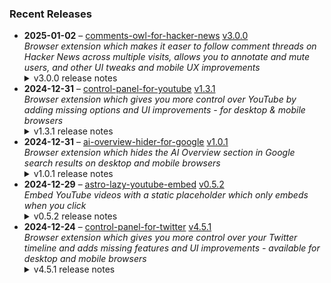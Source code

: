 ### Recent Releases

<!-- RECENT_RELEASES -->
<ul>
<li>
  <strong>2025-01-02</strong> – <a href="https://github.com/insin/comments-owl-for-hacker-news">comments-owl-for-hacker-news</a> <a href="https://github.com/insin/comments-owl-for-hacker-news/releases/tag/v3.0.0">v3.0.0</a>
  <div><em>Browser extension which makes it easer to follow comment threads on Hacker News across multiple visits, allows you to annotate and mute users, and other UI tweaks and mobile UX improvements</em></div>
  <details><summary>v3.0.0 release notes</summary><p>Visit the <a href="https://soitis.dev/comments-owl-for-hacker-news" rel="nofollow">Comments Owl for Hacker News website</a> for installation links, more information about the extension, and FAQs. Follow <a href="https://bsky.app/profile/soitis.dev" rel="nofollow">@soitis.dev</a> on Bluesky for updates.</p>
<h2>Changes</h2>
<ul>
<li>Created an MV3 version to avoid being disabled on Chrome (thanks, Google!)</li>
<li>Fixed accessibility issue with toggle control</li>
<li>Fixed flagging/hiding sometimes still happening when you cancel the confirm dialog</li>
<li>Added Microsoft Edge version</li>
</ul>
<h2>Availability</h2>
<p>New versions have to be reviewed and published by each browser extension store before they're available for use.</p>
<p>This version is available in the following extension stores:</p>
<p><a href="https://apps.apple.com/us/app/comments-owl-for-hacker-news/id6451333500" rel="nofollow"><img src="https://user-images.githubusercontent.com/226692/216768643-4756e33c-1e61-41a7-9c56-9bd80f10bcc9.png" alt="Apple App Store" style="max-width: 100%;"></a> <a href="https://addons.mozilla.org/en-US/firefox/addon/hn-comments-owl/" rel="nofollow"><img src="https://user-images.githubusercontent.com/226692/212897487-f3993495-2032-44a4-b0c6-1bd1d9cc56dd.png" alt="Firefox Add-ons" style="max-width: 100%;"></a> <a href="https://chrome.google.com/webstore/detail/kpoggabejgbenjahggloahnnaolmfock?authuser=0&amp;hl=en" rel="nofollow"><img src="https://user-images.githubusercontent.com/226692/212897023-9e66b1b0-e1cd-44df-a4f2-3d5bda80c5f8.png" alt="Chrome Web Store" style="max-width: 100%;"></a> <a href="https://microsoftedge.microsoft.com/addons/detail/comments-owl-for-hacker-n/bjnennjehfgeloomhojghbhbiaaapjfk" rel="nofollow"><img src="https://private-user-images.githubusercontent.com/226692/399983612-5b505795-5794-4057-98a5-3b11c54724dc.png?jwt=eyJhbGciOiJIUzI1NiIsInR5cCI6IkpXVCJ9.eyJpc3MiOiJnaXRodWIuY29tIiwiYXVkIjoicmF3LmdpdGh1YnVzZXJjb250ZW50LmNvbSIsImtleSI6ImtleTUiLCJleHAiOjE3MzU5MjQyMzgsIm5iZiI6MTczNTkyMzkzOCwicGF0aCI6Ii8yMjY2OTIvMzk5OTgzNjEyLTViNTA1Nzk1LTU3OTQtNDA1Ny05OGE1LTNiMTFjNTQ3MjRkYy5wbmc_WC1BbXotQWxnb3JpdGhtPUFXUzQtSE1BQy1TSEEyNTYmWC1BbXotQ3JlZGVudGlhbD1BS0lBVkNPRFlMU0E1M1BRSzRaQSUyRjIwMjUwMTAzJTJGdXMtZWFzdC0xJTJGczMlMkZhd3M0X3JlcXVlc3QmWC1BbXotRGF0ZT0yMDI1MDEwM1QxNzA1MzhaJlgtQW16LUV4cGlyZXM9MzAwJlgtQW16LVNpZ25hdHVyZT1kZjkxNGY0Zjg5NTk1YmI2YmY4YzM0OTY4ZGFlZDg5OWIyNjBkYjRmODRhMzdiODdlNWVhNjU1YTA3MDBlYjQ5JlgtQW16LVNpZ25lZEhlYWRlcnM9aG9zdCJ9.Es_fGw7GJymCrTdyoSuB8_y_mEpDVjULMuU3Pgc8ihk" alt="Edge Add-ons" content-type-secured-asset="image/png" secured-asset-link="" style="max-width: 100%;"></a></p>
<h2>Donate</h2>
<p>Support Comments Owl for Hacker News development with a tip:</p>
<p><a href="https://ko-fi.com/jbscript" rel="nofollow"><img src="https://private-user-images.githubusercontent.com/226692/330361609-c318a7d3-695e-448d-af15-ef0b934ae168.png?jwt=eyJhbGciOiJIUzI1NiIsInR5cCI6IkpXVCJ9.eyJpc3MiOiJnaXRodWIuY29tIiwiYXVkIjoicmF3LmdpdGh1YnVzZXJjb250ZW50LmNvbSIsImtleSI6ImtleTUiLCJleHAiOjE3MzU5MjQyMzgsIm5iZiI6MTczNTkyMzkzOCwicGF0aCI6Ii8yMjY2OTIvMzMwMzYxNjA5LWMzMThhN2QzLTY5NWUtNDQ4ZC1hZjE1LWVmMGI5MzRhZTE2OC5wbmc_WC1BbXotQWxnb3JpdGhtPUFXUzQtSE1BQy1TSEEyNTYmWC1BbXotQ3JlZGVudGlhbD1BS0lBVkNPRFlMU0E1M1BRSzRaQSUyRjIwMjUwMTAzJTJGdXMtZWFzdC0xJTJGczMlMkZhd3M0X3JlcXVlc3QmWC1BbXotRGF0ZT0yMDI1MDEwM1QxNzA1MzhaJlgtQW16LUV4cGlyZXM9MzAwJlgtQW16LVNpZ25hdHVyZT05ZThhZTE3MGQ3YWE1YWFkNzkxZGY1MDU5YTBiZTEyYjA5MDA3MmU0OTAyMTBlZDdiMGJkYTYyYmIwMmU5NGJkJlgtQW16LVNpZ25lZEhlYWRlcnM9aG9zdCJ9.qvX7-RzqveQydT7A_ZC5zXK5n1Q9EO4Rgp0LqsvUBBE" alt="Support us on Ko-fi" content-type-secured-asset="image/png" secured-asset-link="" style="max-width: 100%;"></a></p></details>
</li>
<li>
  <strong>2024-12-31</strong> – <a href="https://github.com/insin/control-panel-for-youtube">control-panel-for-youtube</a> <a href="https://github.com/insin/control-panel-for-youtube/releases/tag/v1.3.1">v1.3.1</a>
  <div><em>Browser extension which gives you more control over YouTube by adding missing options and UI improvements - for desktop &amp; mobile browsers</em></div>
  <details><summary>v1.3.1 release notes</summary><p>Visit the <a href="https://jbscript.dev/control-panel-for-youtube" rel="nofollow">Control Panel for YouTube website</a> for installation links, more information about the extension, and FAQs. Follow <a href="https://twitter.com/ControlPanelFYT" rel="nofollow">@ControlPanelFYT</a> on Twitter for updates.</p>
<h2>Changes</h2>
<ul>
<li>Removed pink from thumbnail progress bars on mobile</li>
<li>Fixed hiding Mixes on desktop</li>
<li>Fixed sizing of playlist thumbnails in search results on desktop</li>
</ul>
<h2>Availability</h2>
<p>New versions have to be reviewed and published by each browser extension store before they're available for use.</p>
<p>This release is available in the following extension stores:</p>
<p><a href="https://apps.apple.com/app/id6478456678?platform=mac" rel="nofollow"><img src="https://private-user-images.githubusercontent.com/226692/308588488-1ad45460-be0b-48ff-bbb4-6721e77e6537.png?jwt=eyJhbGciOiJIUzI1NiIsInR5cCI6IkpXVCJ9.eyJpc3MiOiJnaXRodWIuY29tIiwiYXVkIjoicmF3LmdpdGh1YnVzZXJjb250ZW50LmNvbSIsImtleSI6ImtleTUiLCJleHAiOjE3MzU5MjQyMzgsIm5iZiI6MTczNTkyMzkzOCwicGF0aCI6Ii8yMjY2OTIvMzA4NTg4NDg4LTFhZDQ1NDYwLWJlMGItNDhmZi1iYmI0LTY3MjFlNzdlNjUzNy5wbmc_WC1BbXotQWxnb3JpdGhtPUFXUzQtSE1BQy1TSEEyNTYmWC1BbXotQ3JlZGVudGlhbD1BS0lBVkNPRFlMU0E1M1BRSzRaQSUyRjIwMjUwMTAzJTJGdXMtZWFzdC0xJTJGczMlMkZhd3M0X3JlcXVlc3QmWC1BbXotRGF0ZT0yMDI1MDEwM1QxNzA1MzhaJlgtQW16LUV4cGlyZXM9MzAwJlgtQW16LVNpZ25hdHVyZT1iZmNkYmMyM2ExNDNiNTEyYTg2ZjkyMDRhM2JjNWJjYjA1NThjOTRlMGFiYjJhMWYzYmQzZDllNzEzOWZjYTM2JlgtQW16LVNpZ25lZEhlYWRlcnM9aG9zdCJ9.SEuBkwnRDaCWQRkNRGFXQgBfqN7KBNSHwIb3tcF-be0" alt="Mac App Store" content-type-secured-asset="image/png" secured-asset-link="" style="max-width: 100%;"></a> <a href="https://addons.mozilla.org/firefox/addon/control-panel-for-youtube/" rel="nofollow"><img src="https://private-user-images.githubusercontent.com/226692/307636781-566d72e8-bd40-43a4-9118-1768946f5b20.png?jwt=eyJhbGciOiJIUzI1NiIsInR5cCI6IkpXVCJ9.eyJpc3MiOiJnaXRodWIuY29tIiwiYXVkIjoicmF3LmdpdGh1YnVzZXJjb250ZW50LmNvbSIsImtleSI6ImtleTUiLCJleHAiOjE3MzU5MjQyMzgsIm5iZiI6MTczNTkyMzkzOCwicGF0aCI6Ii8yMjY2OTIvMzA3NjM2NzgxLTU2NmQ3MmU4LWJkNDAtNDNhNC05MTE4LTE3Njg5NDZmNWIyMC5wbmc_WC1BbXotQWxnb3JpdGhtPUFXUzQtSE1BQy1TSEEyNTYmWC1BbXotQ3JlZGVudGlhbD1BS0lBVkNPRFlMU0E1M1BRSzRaQSUyRjIwMjUwMTAzJTJGdXMtZWFzdC0xJTJGczMlMkZhd3M0X3JlcXVlc3QmWC1BbXotRGF0ZT0yMDI1MDEwM1QxNzA1MzhaJlgtQW16LUV4cGlyZXM9MzAwJlgtQW16LVNpZ25hdHVyZT02MTcyM2NjZGMxZjYxNzM1N2Q0OWZiNDU0ZWNhMjAyNDIyNjkwMzVmYjFiMGQ0MWE0YjQ2NTE2NTJmYzM3MjgwJlgtQW16LVNpZ25lZEhlYWRlcnM9aG9zdCJ9.hfQc4Tj8fF961O7DTRcmUNYEvNIQ4Rpu23kDMdUfHBQ" alt="Mozilla Add-ons" content-type-secured-asset="image/png" secured-asset-link="" style="max-width: 100%;"></a> <a href="https://chromewebstore.google.com/detail/control-panel-for-youtube/lodcanccmfbpjjpnngindkkmiehimile" rel="nofollow"><img src="https://private-user-images.githubusercontent.com/226692/307584913-08b44d7b-61d5-49f2-9a76-607eb36fe407.png?jwt=eyJhbGciOiJIUzI1NiIsInR5cCI6IkpXVCJ9.eyJpc3MiOiJnaXRodWIuY29tIiwiYXVkIjoicmF3LmdpdGh1YnVzZXJjb250ZW50LmNvbSIsImtleSI6ImtleTUiLCJleHAiOjE3MzU5MjQyMzgsIm5iZiI6MTczNTkyMzkzOCwicGF0aCI6Ii8yMjY2OTIvMzA3NTg0OTEzLTA4YjQ0ZDdiLTYxZDUtNDlmMi05YTc2LTYwN2ViMzZmZTQwNy5wbmc_WC1BbXotQWxnb3JpdGhtPUFXUzQtSE1BQy1TSEEyNTYmWC1BbXotQ3JlZGVudGlhbD1BS0lBVkNPRFlMU0E1M1BRSzRaQSUyRjIwMjUwMTAzJTJGdXMtZWFzdC0xJTJGczMlMkZhd3M0X3JlcXVlc3QmWC1BbXotRGF0ZT0yMDI1MDEwM1QxNzA1MzhaJlgtQW16LUV4cGlyZXM9MzAwJlgtQW16LVNpZ25hdHVyZT0yYjY2NWJkOWY1ZDU2MzE5NjlkNjVmNzM4Njk4MWU4ZmE3MjdiYmE4YjhiNjYyNjdiOTZkMjBlNWRiNzgwOTA2JlgtQW16LVNpZ25lZEhlYWRlcnM9aG9zdCJ9.h6EFXIha1MK4TWlpLmFRtJ3a7vpAlxR1np7yJ_rdnQk" alt="Chrome Web Store" content-type-secured-asset="image/png" secured-asset-link="" style="max-width: 100%;"></a></p>

<h2>Donate</h2>
<p>Support Control Panel for YouTube development with a tip:</p>
<p><a href="https://ko-fi.com/jbscript" rel="nofollow"><img src="https://private-user-images.githubusercontent.com/226692/330361609-c318a7d3-695e-448d-af15-ef0b934ae168.png?jwt=eyJhbGciOiJIUzI1NiIsInR5cCI6IkpXVCJ9.eyJpc3MiOiJnaXRodWIuY29tIiwiYXVkIjoicmF3LmdpdGh1YnVzZXJjb250ZW50LmNvbSIsImtleSI6ImtleTUiLCJleHAiOjE3MzU5MjQyMzgsIm5iZiI6MTczNTkyMzkzOCwicGF0aCI6Ii8yMjY2OTIvMzMwMzYxNjA5LWMzMThhN2QzLTY5NWUtNDQ4ZC1hZjE1LWVmMGI5MzRhZTE2OC5wbmc_WC1BbXotQWxnb3JpdGhtPUFXUzQtSE1BQy1TSEEyNTYmWC1BbXotQ3JlZGVudGlhbD1BS0lBVkNPRFlMU0E1M1BRSzRaQSUyRjIwMjUwMTAzJTJGdXMtZWFzdC0xJTJGczMlMkZhd3M0X3JlcXVlc3QmWC1BbXotRGF0ZT0yMDI1MDEwM1QxNzA1MzhaJlgtQW16LUV4cGlyZXM9MzAwJlgtQW16LVNpZ25hdHVyZT05ZThhZTE3MGQ3YWE1YWFkNzkxZGY1MDU5YTBiZTEyYjA5MDA3MmU0OTAyMTBlZDdiMGJkYTYyYmIwMmU5NGJkJlgtQW16LVNpZ25lZEhlYWRlcnM9aG9zdCJ9.qvX7-RzqveQydT7A_ZC5zXK5n1Q9EO4Rgp0LqsvUBBE" alt="Support me on Ko-fi" content-type-secured-asset="image/png" secured-asset-link="" style="max-width: 100%;"></a></p></details>
</li>
<li>
  <strong>2024-12-31</strong> – <a href="https://github.com/insin/ai-overview-hider-for-google">ai-overview-hider-for-google</a> <a href="https://github.com/insin/ai-overview-hider-for-google/releases/tag/v1.0.1">v1.0.1</a>
  <div><em>Browser extension which hides the AI Overview section in Google search results on desktop and mobile browsers</em></div>
  <details><summary>v1.0.1 release notes</summary><p>Visit the <a href="https://soitis.dev/ai-overview-hider-for-google" rel="nofollow">AI Overview Hider for Google website</a> for installation links, more information about the extension, and FAQs. Follow <a href="https://bsky.app/profile/soitis.dev" rel="nofollow">@soitis.dev</a> on Bluesky for updates.</p>
<h2>Changes</h2>
<ul>
<li>FIxed <code>homepage_url</code> in extension metadata</li>
</ul>
<h2>Availability</h2>
<p>New versions have to be reviewed and published by each browser extension store before they're available for use.</p>
<p>This release is available in the following extension stores:</p>
<p><a href="https://apps.apple.com/app/ai-overview-hider-for-google/id6739935376" rel="nofollow"><img src="https://private-user-images.githubusercontent.com/226692/399622636-aabc8dcd-e8b3-4f8c-b5ef-ef70e218cf75.png?jwt=eyJhbGciOiJIUzI1NiIsInR5cCI6IkpXVCJ9.eyJpc3MiOiJnaXRodWIuY29tIiwiYXVkIjoicmF3LmdpdGh1YnVzZXJjb250ZW50LmNvbSIsImtleSI6ImtleTUiLCJleHAiOjE3MzU5MjQyMzgsIm5iZiI6MTczNTkyMzkzOCwicGF0aCI6Ii8yMjY2OTIvMzk5NjIyNjM2LWFhYmM4ZGNkLWU4YjMtNGY4Yy1iNWVmLWVmNzBlMjE4Y2Y3NS5wbmc_WC1BbXotQWxnb3JpdGhtPUFXUzQtSE1BQy1TSEEyNTYmWC1BbXotQ3JlZGVudGlhbD1BS0lBVkNPRFlMU0E1M1BRSzRaQSUyRjIwMjUwMTAzJTJGdXMtZWFzdC0xJTJGczMlMkZhd3M0X3JlcXVlc3QmWC1BbXotRGF0ZT0yMDI1MDEwM1QxNzA1MzhaJlgtQW16LUV4cGlyZXM9MzAwJlgtQW16LVNpZ25hdHVyZT0wYWQ3MDJjYTczNmYzOGEwY2YxZjE3ZGE4YTA0MDUwNzYzZTFmOTc0NzViOWM3MTBlYzczYTNkZDZiOWFjYTBjJlgtQW16LVNpZ25lZEhlYWRlcnM9aG9zdCJ9.Zo0tfybpJaPLtiInPzzrhY1JHLr_bkxVha2pvKLvhM4" alt="Apple App Store" content-type-secured-asset="image/png" secured-asset-link="" style="max-width: 100%;"></a> <a href="https://chromewebstore.google.com/detail/ai-overview-hider-for-goo/foobohnghnhkmgpglaefdnbcjkenjpgi" rel="nofollow"><img src="https://private-user-images.githubusercontent.com/226692/399071033-5e1c67cd-086c-415b-b055-267df80d6c13.png?jwt=eyJhbGciOiJIUzI1NiIsInR5cCI6IkpXVCJ9.eyJpc3MiOiJnaXRodWIuY29tIiwiYXVkIjoicmF3LmdpdGh1YnVzZXJjb250ZW50LmNvbSIsImtleSI6ImtleTUiLCJleHAiOjE3MzU5MjQyMzgsIm5iZiI6MTczNTkyMzkzOCwicGF0aCI6Ii8yMjY2OTIvMzk5MDcxMDMzLTVlMWM2N2NkLTA4NmMtNDE1Yi1iMDU1LTI2N2RmODBkNmMxMy5wbmc_WC1BbXotQWxnb3JpdGhtPUFXUzQtSE1BQy1TSEEyNTYmWC1BbXotQ3JlZGVudGlhbD1BS0lBVkNPRFlMU0E1M1BRSzRaQSUyRjIwMjUwMTAzJTJGdXMtZWFzdC0xJTJGczMlMkZhd3M0X3JlcXVlc3QmWC1BbXotRGF0ZT0yMDI1MDEwM1QxNzA1MzhaJlgtQW16LUV4cGlyZXM9MzAwJlgtQW16LVNpZ25hdHVyZT03ZWIxNDk1NmFiNDE1Mjk2ODUwNjUxOWFlNmZkZWNlODdlODFmOWFiNTg5MDYwZDlhNDhlMzU4ZGNjNjA2YjEzJlgtQW16LVNpZ25lZEhlYWRlcnM9aG9zdCJ9.l8nzcS4SOxtLWA2INMZ-y2S3s64GvV3vRa9TnQHSArQ" alt="Chrome Web Store" content-type-secured-asset="image/png" secured-asset-link="" style="max-width: 100%;"></a> <a href="https://addons.mozilla.org/en-GB/firefox/addon/ai-overview-hider-for-google/" rel="nofollow"><img src="https://private-user-images.githubusercontent.com/226692/399291296-c994c949-1101-4fcc-a8c3-a8d644ffc883.png?jwt=eyJhbGciOiJIUzI1NiIsInR5cCI6IkpXVCJ9.eyJpc3MiOiJnaXRodWIuY29tIiwiYXVkIjoicmF3LmdpdGh1YnVzZXJjb250ZW50LmNvbSIsImtleSI6ImtleTUiLCJleHAiOjE3MzU5MjQyMzgsIm5iZiI6MTczNTkyMzkzOCwicGF0aCI6Ii8yMjY2OTIvMzk5MjkxMjk2LWM5OTRjOTQ5LTExMDEtNGZjYy1hOGMzLWE4ZDY0NGZmYzg4My5wbmc_WC1BbXotQWxnb3JpdGhtPUFXUzQtSE1BQy1TSEEyNTYmWC1BbXotQ3JlZGVudGlhbD1BS0lBVkNPRFlMU0E1M1BRSzRaQSUyRjIwMjUwMTAzJTJGdXMtZWFzdC0xJTJGczMlMkZhd3M0X3JlcXVlc3QmWC1BbXotRGF0ZT0yMDI1MDEwM1QxNzA1MzhaJlgtQW16LUV4cGlyZXM9MzAwJlgtQW16LVNpZ25hdHVyZT04MmQ4OWEwMmIxOWJiODE4N2Y0YzZhNDBiNDAwM2NjMDMwMzc0OTk1M2RlYjc5NjhhNmFjMmY5NWQ4Y2IyN2Y0JlgtQW16LVNpZ25lZEhlYWRlcnM9aG9zdCJ9.VeaOLj2LoVcjcbL_sCS0A6uZlONsNFLuQiaCUSKhUtU" alt="Firefox Add-ons" content-type-secured-asset="image/png" secured-asset-link="" style="max-width: 100%;"></a></p>
<h2>Donate</h2>
<p>Support AI Overview Hider for Google development with a tip:</p>
<p><a href="https://ko-fi.com/jbscript" rel="nofollow"><img src="https://private-user-images.githubusercontent.com/226692/330361609-c318a7d3-695e-448d-af15-ef0b934ae168.png?jwt=eyJhbGciOiJIUzI1NiIsInR5cCI6IkpXVCJ9.eyJpc3MiOiJnaXRodWIuY29tIiwiYXVkIjoicmF3LmdpdGh1YnVzZXJjb250ZW50LmNvbSIsImtleSI6ImtleTUiLCJleHAiOjE3MzU5MjQyMzgsIm5iZiI6MTczNTkyMzkzOCwicGF0aCI6Ii8yMjY2OTIvMzMwMzYxNjA5LWMzMThhN2QzLTY5NWUtNDQ4ZC1hZjE1LWVmMGI5MzRhZTE2OC5wbmc_WC1BbXotQWxnb3JpdGhtPUFXUzQtSE1BQy1TSEEyNTYmWC1BbXotQ3JlZGVudGlhbD1BS0lBVkNPRFlMU0E1M1BRSzRaQSUyRjIwMjUwMTAzJTJGdXMtZWFzdC0xJTJGczMlMkZhd3M0X3JlcXVlc3QmWC1BbXotRGF0ZT0yMDI1MDEwM1QxNzA1MzhaJlgtQW16LUV4cGlyZXM9MzAwJlgtQW16LVNpZ25hdHVyZT05ZThhZTE3MGQ3YWE1YWFkNzkxZGY1MDU5YTBiZTEyYjA5MDA3MmU0OTAyMTBlZDdiMGJkYTYyYmIwMmU5NGJkJlgtQW16LVNpZ25lZEhlYWRlcnM9aG9zdCJ9.qvX7-RzqveQydT7A_ZC5zXK5n1Q9EO4Rgp0LqsvUBBE" alt="Support me on Ko-fi" content-type-secured-asset="image/png" secured-asset-link="" style="max-width: 100%;"></a></p></details>
</li>
<li>
  <strong>2024-12-29</strong> – <a href="https://github.com/insin/astro-lazy-youtube-embed">astro-lazy-youtube-embed</a> <a href="https://github.com/insin/astro-lazy-youtube-embed/releases/tag/v0.5.2">v0.5.2</a>
  <div><em>Embed YouTube videos with a static placeholder which only embeds when you click</em></div>
  <details><summary>v0.5.2 release notes</summary><p>Astro 5 support</p></details>
</li>
<li>
  <strong>2024-12-24</strong> – <a href="https://github.com/insin/control-panel-for-twitter">control-panel-for-twitter</a> <a href="https://github.com/insin/control-panel-for-twitter/releases/tag/v4.5.1">v4.5.1</a>
  <div><em>Browser extension which gives you more control over your Twitter timeline and adds missing features and UI improvements - available for desktop and mobile browsers</em></div>
  <details><summary>v4.5.1 release notes</summary><p>Visit the <a href="https://jbscript.dev/control-panel-for-twitter" rel="nofollow">Control Panel for Twitter website</a> for installation links, more information about the extension, and FAQs. Follow <a href="https://twitter.com/ControlPanelFT" rel="nofollow">@ControlPanelFT</a> on Twitter for updates.</p>
<h2>Changes</h2>
<ul>
<li>Replace the daruma version of the X logo (Japan-only)</li>
</ul>
<h2>Availability</h2>
<p>New versions have to be reviewed and published by each browser extension store before they're available for use.</p>
<p>This version is available in the following extension stores:</p>
<p><a href="https://microsoftedge.microsoft.com/addons/detail/control-panel-for-twitter/foccddlibbeccjiobcnakipdpkjiijjp" rel="nofollow"><img src="https://user-images.githubusercontent.com/226692/212897573-34b1af0a-dc5a-4aa2-a1e7-ca85d3823f9f.png" alt="Edge Add-ons" style="max-width: 100%;"></a> <a href="https://chromewebstore.google.com/detail/control-panel-for-twitter/kpmjjdhbcfebfjgdnpjagcndoelnidfj" rel="nofollow"><img src="https://user-images.githubusercontent.com/226692/212897023-9e66b1b0-e1cd-44df-a4f2-3d5bda80c5f8.png" alt="Chrome Web Store" style="max-width: 100%;"></a> <a href="https://apps.apple.com/app/id1668516167?platform=iphone" rel="nofollow"><img src="https://user-images.githubusercontent.com/226692/216768643-4756e33c-1e61-41a7-9c56-9bd80f10bcc9.png" alt="Apple App Store" style="max-width: 100%;"></a></p>

<h2>Donate</h2>
<p>Support Control Panel for Twitter development with a tip:</p>
<p><a href="https://ko-fi.com/jbscript" rel="nofollow"><img src="https://private-user-images.githubusercontent.com/226692/330361609-c318a7d3-695e-448d-af15-ef0b934ae168.png?jwt=eyJhbGciOiJIUzI1NiIsInR5cCI6IkpXVCJ9.eyJpc3MiOiJnaXRodWIuY29tIiwiYXVkIjoicmF3LmdpdGh1YnVzZXJjb250ZW50LmNvbSIsImtleSI6ImtleTUiLCJleHAiOjE3MzU5MjQyMzgsIm5iZiI6MTczNTkyMzkzOCwicGF0aCI6Ii8yMjY2OTIvMzMwMzYxNjA5LWMzMThhN2QzLTY5NWUtNDQ4ZC1hZjE1LWVmMGI5MzRhZTE2OC5wbmc_WC1BbXotQWxnb3JpdGhtPUFXUzQtSE1BQy1TSEEyNTYmWC1BbXotQ3JlZGVudGlhbD1BS0lBVkNPRFlMU0E1M1BRSzRaQSUyRjIwMjUwMTAzJTJGdXMtZWFzdC0xJTJGczMlMkZhd3M0X3JlcXVlc3QmWC1BbXotRGF0ZT0yMDI1MDEwM1QxNzA1MzhaJlgtQW16LUV4cGlyZXM9MzAwJlgtQW16LVNpZ25hdHVyZT05ZThhZTE3MGQ3YWE1YWFkNzkxZGY1MDU5YTBiZTEyYjA5MDA3MmU0OTAyMTBlZDdiMGJkYTYyYmIwMmU5NGJkJlgtQW16LVNpZ25lZEhlYWRlcnM9aG9zdCJ9.qvX7-RzqveQydT7A_ZC5zXK5n1Q9EO4Rgp0LqsvUBBE" alt="Support me on Ko-fi" content-type-secured-asset="image/png" secured-asset-link="" style="max-width: 100%;"></a></p></details>
</li>
</ul>
<!-- /RECENT_RELEASES -->
